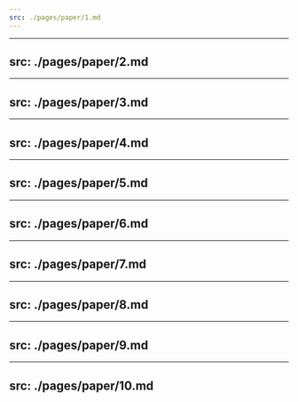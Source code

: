 ```yaml
---
src: ./pages/paper/1.md
---
```


---
src: ./pages/paper/2.md
---


---
src: ./pages/paper/3.md
---

---
src: ./pages/paper/4.md
---

---
src: ./pages/paper/5.md
---

---
src: ./pages/paper/6.md
---

---
src: ./pages/paper/7.md
---

---
src: ./pages/paper/8.md
---

---
src: ./pages/paper/9.md
---

---
src: ./pages/paper/10.md
---
